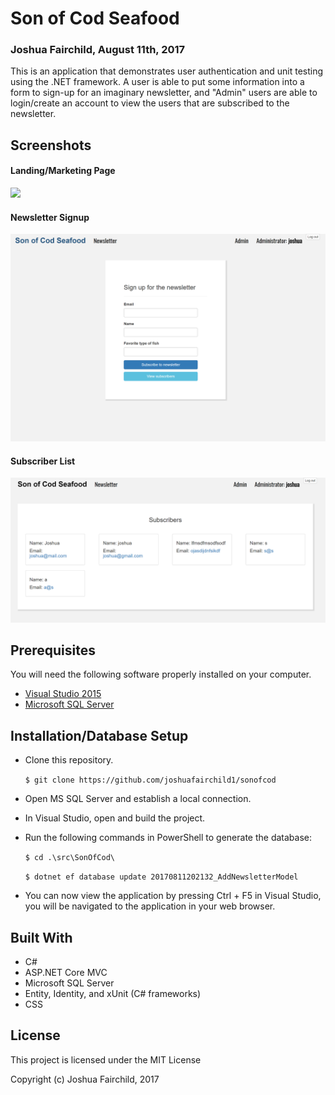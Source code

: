 # Son of Cod Seafood
### Joshua Fairchild, August 11th, 2017

This is an application that demonstrates user authentication and unit testing using the .NET framework. A user is able to put some information into a form to sign-up for an imaginary newsletter, and "Admin" users are able to login/create an account to view the users that are subscribed to the newsletter.

## Screenshots
#### Landing/Marketing Page
![](./src/SonOfCod/wwwroot/images/scrn1.png?raw=true)

#### Newsletter Signup
![](./src/SonOfCod/wwwroot/images/scrn2.png?raw=true)

#### Subscriber List
![](./src/SonOfCod/wwwroot/images/scrn3.png?raw=true)

## Prerequisites

You will need the following software properly installed on your computer.

* [Visual Studio 2015](https://www.visualstudio.com/vs/older-downloads/)
* [Microsoft SQL Server](https://www.microsoft.com/en-in/sql-server/sql-server-downloads)

## Installation/Database Setup

* Clone this repository.

  `$ git clone https://github.com/joshuafairchild1/sonofcod`

* Open MS SQL Server and establish a local connection.

* In Visual Studio, open and build the project.

* Run the following commands in PowerShell to generate the database:

  `$ cd .\src\SonOfCod\`

  `$ dotnet ef database update 20170811202132_AddNewsletterModel`

* You can now view the application by pressing Ctrl + F5 in Visual Studio, you will be navigated to the application in your web browser.


## Built With

* C#
* ASP.NET Core MVC
* Microsoft SQL Server
* Entity, Identity, and xUnit (C# frameworks)
* CSS

## License

This project is licensed under the MIT License

Copyright (c) Joshua Fairchild, 2017

